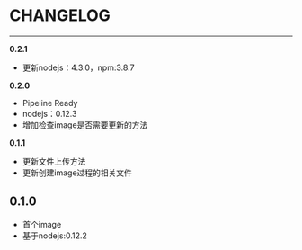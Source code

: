 # CHANGELOG

***

**0.2.1**

* 更新nodejs：4.3.0，npm:3.8.7

**0.2.0**

* Pipeline Ready
* nodejs：0.12.3
* 增加检查image是否需要更新的方法

**0.1.1**

* 更新文件上传方法
* 更新创建image过程的相关文件

## 0.1.0

* 首个image
* 基于nodejs:0.12.2
